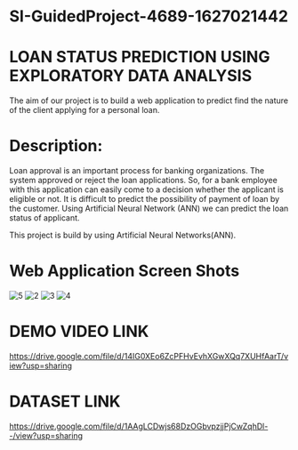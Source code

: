 # SI-GuidedProject-4689-1627021442


# LOAN STATUS PREDICTION  USING EXPLORATORY DATA ANALYSIS

The aim of our project is to build a web application to predict find the nature of the client applying for a personal loan.
# Description:
Loan approval is an important process for banking organizations. The system approved or reject the loan applications. So, for a bank employee with this application can easily come to a decision whether the applicant is eligible or not.
It is difficult to predict the possibility of payment of loan by the customer. Using Artificial Neural Network (ANN) we can predict the loan status of applicant.

This project is build by using Artificial Neural Networks(ANN). 


# Web Application Screen Shots
![5](https://user-images.githubusercontent.com/87851829/127604362-a9e79c5b-08f6-4a93-ac15-c50f1f6736fd.png)
![2](https://user-images.githubusercontent.com/87851829/127530868-81083f48-3d10-4da1-b486-695b69744cfa.png)
![3](https://user-images.githubusercontent.com/87851829/127530879-245e6978-37ff-4e22-91e9-fc37bcfe599a.png)
![4](https://user-images.githubusercontent.com/87851829/127530887-66d20f4d-57e9-43fb-a8b6-95be087ada75.PNG)



# DEMO VIDEO LINK 
https://drive.google.com/file/d/14IG0XEo6ZcPFHvEvhXGwXQq7XUHfAarT/view?usp=sharing


# DATASET LINK
https://drive.google.com/file/d/1AAgLCDwjs68DzOGbvpzjjPjCwZqhDl--/view?usp=sharing
